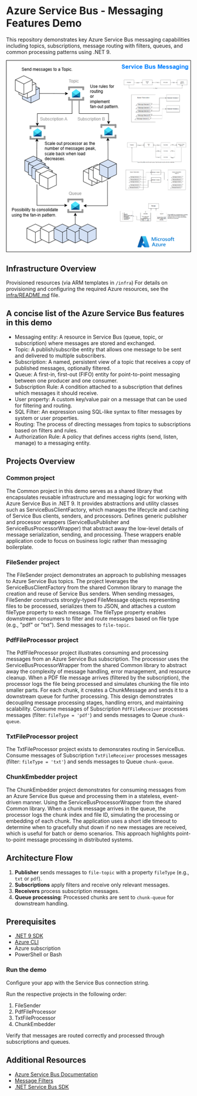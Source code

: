 # Azure Service Bus - Messaging Features Demo 

This repository demonstrates key Azure Service Bus messaging capabilities including topics, subscriptions, message routing with filters, queues, and common processing patterns using .NET 9. 

[![Service Bus Diagram](SB-SB6.drawio.png)](SB-SB6.drawio.png)

## Infrastructure Overview

Provisioned resources (via ARM templates in `/infra`)
For details on provisioning and configuring the required Azure resources, see the [infra/README.md](/infra/README.md) file.

## A concise list of the Azure Service Bus features in this demo

- Messaging entity: A resource in Service Bus (queue, topic, or subscription) where messages are stored and exchanged.
- Topic: A publish/subscribe entity that allows one message to be sent and delivered to multiple subscribers.
- Subscription: A named, persistent view of a topic that receives a copy of published messages, optionally filtered.
- Queue: A first-in, first-out (FIFO) entity for point-to-point messaging between one producer and one consumer.
- Subscription Rule: A condition attached to a subscription that defines which messages it should receive.
- User property: A custom key/value pair on a message that can be used for filtering and routing.
- SQL Filter: An expression using SQL-like syntax to filter messages by system or user properties.
- Routing: The process of directing messages from topics to subscriptions based on filters and rules.
- Authorization Rule: A policy that defines access rights (send, listen, manage) to a messaging entity.

## Projects Overview

### Common project 

The Common project in this demo serves as a shared library that encapsulates reusable infrastructure and messaging logic for working with Azure Service Bus in .NET 9. 
It provides abstractions and utility classes such as ServiceBusClientFactory, which manages the lifecycle and caching of Service Bus clients, senders, and processors. 
Defines generic publisher and processor wrappers (ServiceBusPublisher<T> and ServiceBusProcessorWrapper<T>) that abstract away the low-level details of message serialization, sending, and processing. 
These wrappers enable application code to focus on business logic rather than messaging boilerplate. 

### FileSender project 
The FileSender project demonstrates an approach to publishing messages to Azure Service Bus topics. 
The project leverages the ServiceBusClientFactory from the shared Common library to manage the creation and reuse of Service Bus senders.
When sending messages, FileSender constructs strongly-typed FileMessage objects representing files to be processed, serializes them to JSON, and attaches a custom fileType property to each message. 
The fileType property enables downstream consumers to filter and route messages based on file type (e.g., "pdf" or "txt"). 
Send messages to `file-topic`.

### PdfFileProcessor project 

The PdfFileProcessor project illustrates consuming and processing messages from an Azure Service Bus subscription. 
The processor uses the ServiceBusProcessorWrapper<FileMessage> from the shared Common library to abstract away the complexity of message handling, error management, and resource cleanup.
When a PDF file message arrives (filtered by the subscription), the processor logs the file being processed and simulates chunking the file into smaller parts. 
For each chunk, it creates a ChunkMessage and sends it to a downstream queue for further processing. 
This design demonstrates decoupling message processing stages, handling errors, and maintaining scalability.
Consume messages of Subscription `PdfFileReceiver` processes messages (filter: `fileType = 'pdf'`) and sends messages to Queue `chunk-queue`.

### TxtFileProcessor project 

The TxtFileProcessor project exists to demonsrates routing in ServiceBus.
Consume messages of Subscription `TxtFileReceiver` processes messages (filter: `fileType = 'txt'`) and sends messages to Queue `chunk-queue`.

### ChunkEmbedder project 

The ChunkEmbedder project demonstrates for consuming messages from an Azure Service Bus queue and processing them in a stateless, event-driven manner. 
Using the ServiceBusProcessorWrapper<ChunkMessage> from the shared Common library.
When a chunk message arrives in the queue, the processor logs the chunk index and file ID, simulating the processing or embedding of each chunk. 
The application uses a short idle timeout to determine when to gracefully shut down if no new messages are received, which is useful for batch or demo scenarios. 
This approach highlights point-to-point message processing in distributed systems.

## Architecture Flow 

1. **Publisher** sends messages to `file-topic` with a property `fileType` (e.g., `txt` or `pdf`).  
2. **Subscriptions** apply filters and receive only relevant messages.  
3. **Receivers** process subscription messages.  
4. **Queue processing**: Processed chunks are sent to `chunk-queue` for downstream handling.  

## Prerequisites

- [.NET 9 SDK](https://dotnet.microsoft.com/download/dotnet/9.0)  
- [Azure CLI](https://docs.microsoft.com/cli/azure/install-azure-cli)  
- Azure subscription  
- PowerShell or Bash  

### Run the demo

Configure your app with the Service Bus connection string.

Run the respective projects in the following order:
1. FileSender
2. PdfFileProcessor
3. TxtFileProcessor
4. ChunkEmbedder

Verify that messages are routed correctly and processed through subscriptions and queues.

## Additional Resources

- [Azure Service Bus Documentation](https://learn.microsoft.com/azure/service-bus-messaging/)
- [Message Filters](https://learn.microsoft.com/azure/service-bus-messaging/topic-filters)
- [.NET Service Bus SDK](https://learn.microsoft.com/dotnet/api/overview/azure/messaging.servicebus-readme)
